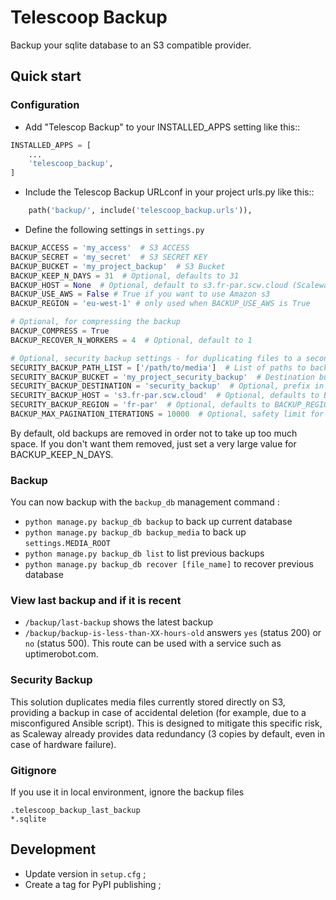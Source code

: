 # Telescoop Backup

Backup your sqlite database to an S3 compatible provider.

## Quick start

### Configuration

- Add "Telescop Backup" to your INSTALLED_APPS setting like this::

```python
INSTALLED_APPS = [
    ...
    'telescoop_backup',
]
```

- Include the Telescop Backup URLconf in your project urls.py like this::

```python
    path('backup/', include('telescoop_backup.urls')),
```

- Define the following settings in `settings.py`

```python
BACKUP_ACCESS = 'my_access'  # S3 ACCESS
BACKUP_SECRET = 'my_secret'  # S3 SECRET KEY
BACKUP_BUCKET = 'my_project_backup'  # S3 Bucket
BACKUP_KEEP_N_DAYS = 31  # Optional, defaults to 31
BACKUP_HOST = None  # Optional, default to s3.fr-par.scw.cloud (Scaleway Storage in Paris)
BACKUP_USE_AWS = False # True if you want to use Amazon s3
BACKUP_REGION = 'eu-west-1' # only used when BACKUP_USE_AWS is True

# Optional, for compressing the backup
BACKUP_COMPRESS = True
BACKUP_RECOVER_N_WORKERS = 4  # Optional, default to 1

# Optional, security backup settings - for duplicating files to a second location
SECURITY_BACKUP_PATH_LIST = ['/path/to/media']  # List of paths to backup
SECURITY_BACKUP_BUCKET = 'my_project_security_backup'  # Destination bucket
SECURITY_BACKUP_DESTINATION = 'security_backup'  # Optional, prefix in destination bucket
SECURITY_BACKUP_HOST = 's3.fr-par.scw.cloud'  # Optional, defaults to BACKUP_HOST
SECURITY_BACKUP_REGION = 'fr-par'  # Optional, defaults to BACKUP_REGION
BACKUP_MAX_PAGINATION_ITERATIONS = 10000  # Optional, safety limit for S3 pagination
```

By default, old backups are removed in order not to take up too much space.
If you don't want them removed, just set a very large value for BACKUP_KEEP_N_DAYS.

### Backup

You can now backup with the `backup_db` management command :

- `python manage.py backup_db backup` to back up current database
- `python manage.py backup_db backup_media` to back up `settings.MEDIA_ROOT`
- `python manage.py backup_db list` to list previous backups
- `python manage.py backup_db recover [file_name]` to recover previous database

### View last backup and if it is recent

- `/backup/last-backup` shows the latest backup
- `/backup/backup-is-less-than-XX-hours-old` answers
  `yes` (status 200) or `no` (status 500). This route can be used with a service
  such as uptimerobot.com.

### Security Backup

This solution duplicates media files currently stored directly on S3, providing a backup in case of accidental deletion (for example, due to a misconfigured Ansible script). This is designed to mitigate this specific risk, as Scaleway already provides data redundancy (3 copies by default, even in case of hardware failure).

### Gitignore

If you use it in local environment, ignore the backup files

```
.telescoop_backup_last_backup
*.sqlite
```

## Development

* Update  version in `setup.cfg` ;
* Create a tag for PyPI publishing ;